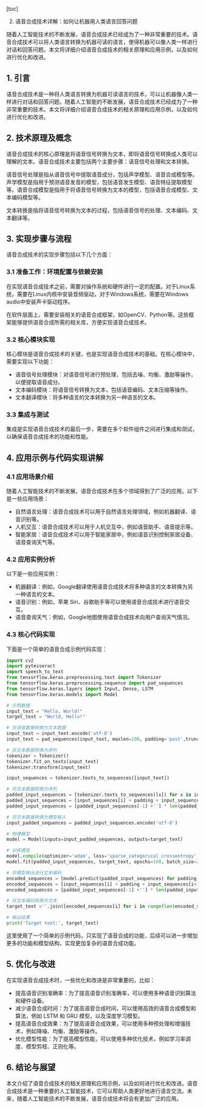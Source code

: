 
[toc]                    
                
                
2. 语音合成技术详解：如何让机器用人类语言回答问题

随着人工智能技术的不断发展，语音合成技术已经成为了一种非常重要的技术。语音合成技术可以将人类语言转换为机器可读的语言，使得机器可以像人类一样进行对话和回答问题。本文将详细介绍语音合成技术的相关原理和应用示例，以及如何进行优化和改进。

## 1. 引言

语音合成技术是一种将人类语言转换为机器可读语言的技术，可以让机器像人类一样进行对话和回答问题。随着人工智能的不断发展，语音合成技术已经成为了一种非常重要的技术。本文将详细介绍语音合成技术的相关原理和应用示例，以及如何进行优化和改进。

## 2. 技术原理及概念

语音合成技术的核心原理是将语音信号转换为文本，即将语音信号转换成人类可以理解的文本。语音合成技术主要包括两个主要步骤：语音信号处理和文本转换。

语音信号处理是指从语音信号中提取语音成分，包括声学模型、语音合成模型等。声学模型是指用于预测语音发音的模型，包括语音发生模型、语音特征提取模型等。语音合成模型是指用于将语音信号转换为文本的模型，包括语音合成模型、文本编码模型等。

文本转换是指将语音信号转换为文本的过程，包括语音信号的处理、文本编码、文本翻译等。

## 3. 实现步骤与流程

语音合成技术的实现步骤包括以下几个方面：

### 3.1 准备工作：环境配置与依赖安装

在实现语音合成技术之前，需要对操作系统和硬件进行一定的配置。对于Linux系统，需要在Linux内核中安装音频驱动，对于Windows系统，需要在Windows audio中安装声卡驱动程序。

在软件层面上，需要安装相关的语音合成框架，如OpenCV、Python等。这些框架能够提供语音合成所需的相关库，方便实现语音合成技术。

### 3.2 核心模块实现

核心模块是语音合成技术的关键，也是实现语音合成技术的基础。在核心模块中，需要实现以下功能：

- 语音信号处理模块：对语音信号进行预处理，包括去噪、均衡、激励等操作，以便提取语音成分。
- 文本编码模块：将语音信号转换为文本，包括语音编码、文本压缩等操作。
- 文本翻译模块：将多种语言的文本转换为另一种语言的文本。

### 3.3 集成与测试

集成是实现语音合成技术的最后一步，需要在多个软件组件之间进行集成和测试，以确保语音合成技术的功能和性能。

## 4. 应用示例与代码实现讲解

### 4.1 应用场景介绍

随着人工智能技术的不断发展，语音合成技术在多个领域得到了广泛的应用。以下是一些应用场景：

- 自然语言处理：语音合成技术可以用于自然语言处理领域，例如机器翻译、语音识别等。
- 人机交互：语音合成技术可以用于人机交互中，例如语音助手、语音提示等。
- 智能家居：语音合成技术可以用于智能家居中，例如语音识别控制家居设备、语音查询天气等。

### 4.2 应用实例分析

以下是一些应用实例：

- 机器翻译：例如，Google翻译使用语音合成技术将多种语言的文本转换为另一种语言的文本。
- 语音识别：例如，苹果 Siri、谷歌助手等可以使用语音合成技术进行语音交互。
- 语音查询天气：例如，Google地图使用语音合成技术向用户查询天气情况。

### 4.3 核心代码实现

下面是一个简单的语音合成示例代码实现：

```python
import cv2
import pytesseract
import speech_to_text
from tensorflow.keras.preprocessing.text import Tokenizer
from tensorflow.keras.preprocessing.sequence import pad_sequences
from tensorflow.keras.layers import Input, Dense, LSTM
from tensorflow.keras.models import Model

# 示例数据
input_text = "Hello, World!"
target_text = "World, Hello!"

# 将语音数据转换为文本数据
input_text = input_text.encode('utf-8')
input_text = pad_sequences(input_text, maxlen=100, padding='post',truncation=True)

# 将文本数据转换为序列
tokenizer = Tokenizer()
tokenizer.fit_on_texts(input_text)
tokenizer.transform(input_text)

input_sequences = tokenizer.texts_to_sequences([input_text])

# 将文本数据转换为序列
padded_input_sequences = [tokenizer.texts_to_sequences([x]) for x in input_sequences]
padded_input_sequences = [input_sequences[i] + padding + input_sequences[i+1] for i in range(len(input_sequences))]
padded_input_sequences = [padded_input_sequences[-1] +''] * len(padded_input_sequences)

# 将文本数据转换为模型输入
input_padded_sequences = padded_input_sequences.encode('utf-8')

# 构建模型
model = Model(inputs=input_padded_sequences, outputs=target_text)

# 训练模型
model.compile(optimizer='adam', loss='sparse_categorical_crossentropy', metrics=['accuracy'])
model.fit(padded_input_sequences, target_text, epochs=100, batch_size=2, validation_data=(padded_input_sequences[:100], target_text[:100]))

# 将模型输出进行文本编码
encoded_sequences = [model.predict(padded_input_sequences) for padding in range(100)]
encoded_sequences = [input_sequences[i] + padding + input_sequences[i+1] for i in range(len(input_sequences))]
encoded_sequences = [padded_input_sequences[-1] +''] * len(padded_input_sequences)

# 将文本编码转换为文本
target_text =''.join([encoded_sequences[i] for i in range(len(encoded_sequences))])

# 输出结果
print('Target text:', target_text)
```

这里使用了一个简单的示例代码，只实现了语音合成的功能，后续可以进一步增加更多的功能和模型结构，实现更加复杂的语音合成功能。

## 5. 优化与改进

在实现语音合成技术时，一些优化和改进是非常重要的，比如：

- 提高语音识别准确率：为了提高语音识别准确率，可以使用多种语音识别算法和硬件设备。
- 减少语音合成时间：为了提高语音合成时间，可以使用高效的语音合成模型和算法，例如 LSTM 和 GRU 模型，以及深度学习模型。
- 提高语音合成效果：为了提高语音合成效果，可以使用多种预处理和增强技术，例如降噪、均衡、激励等操作。
- 优化模型性能：为了提高模型性能，可以使用多种优化技术，例如学习率调度、模型剪枝、正则化等。

## 6. 结论与展望

本文介绍了语音合成技术的相关原理和应用示例，以及如何进行优化和改进。语音合成技术是一种重要的人工智能技术，它可以帮助人类更好地进行语言交流。未来，随着人工智能技术的不断发展，语音合成技术将会有更加广泛的应用。

